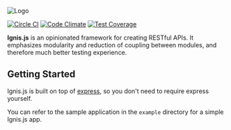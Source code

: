 ![Logo](docs/ignis.png)

[![Circle CI](https://circleci.com/gh/jluchiji/node-ignis/tree/master.svg?style=svg&circle-token=d132ee43ef385559f4f11fdea358d4daec0175df)](https://circleci.com/gh/jluchiji/node-ignis/tree/master)
[![Code Climate](https://codeclimate.com/github/jluchiji/node-ignis/badges/gpa.svg)](https://codeclimate.com/github/jluchiji/node-ignis)
[![Test Coverage](https://codeclimate.com/github/jluchiji/node-ignis/badges/coverage.svg)](https://codeclimate.com/github/jluchiji/node-ignis/coverage)

**Ignis.js** is an opinionated framework for creating RESTful APIs. It emphasizes
modularity and reduction of coupling between modules, and therefore much better
testing experience.

## Getting Started
Ignis.js is built on top of [express](https://github.com/strongloop/express), so
you don't need to require express yourself.

You can refer to the sample application in the `example` directory for a simple
Ignis.js app.
